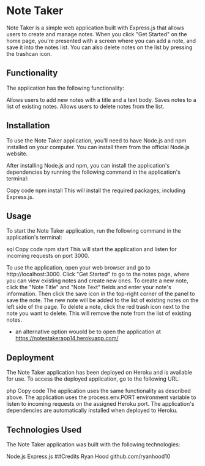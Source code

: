 # Note Taker
Note Taker is a simple web application built with Express.js that allows users to create and manage notes. When you click "Get Started" on the home page, you're presented with a screen where you can add a note, and save it into the notes list. You can also delete notes on the list by pressing the trashcan icon.

## Functionality
The application has the following functionality:

Allows users to add new notes with a title and a text body.
Saves notes to a list of existing notes.
Allows users to delete notes from the list.
## Installation
To use the Note Taker application, you'll need to have Node.js and npm installed on your computer. You can install them from the official Node.js website.

After installing Node.js and npm, you can install the application's dependencies by running the following command in the application's terminal:

Copy code
npm install
This will install the required packages, including Express.js.

## Usage
To start the Note Taker application, run the following command in the application's terminal:

sql
Copy code
npm start
This will start the application and listen for incoming requests on port 3000.

To use the application, open your web browser and go to http://localhost:3000. Click "Get Started" to go to the notes page, where you can view existing notes and create new ones. To create a new note, click the "Note Title" and "Note Text" fields and enter your note's information. Then click the save icon in the top-right corner of the panel to save the note. The new note will be added to the list of existing notes on the left side of the page. To delete a note, click the red trash icon next to the note you want to delete. This will remove the note from the list of existing notes.

- an alternative option wouold be to open the application at https://notestakerapp14.herokuapp.com/

## Deployment
The Note Taker application has been deployed on Heroku and is available for use. To access the deployed application, go to the following URL:

php
Copy code
<heroku-url>
The application uses the same functionality as described above. The application uses the process.env.PORT environment variable to listen to incoming requests on the assigned Heroku port. The application's dependencies are automatically installed when deployed to Heroku.

## Technologies Used
The Note Taker application was built with the following technologies:

Node.js
Express.js
##Credits
  Ryan Hood github.com/ryanhood10
